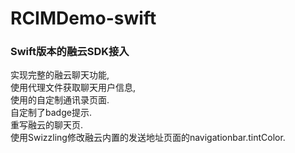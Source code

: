 # RCIMDemo-swift
<h3>Swift版本的融云SDK接入</h3>

实现完整的融云聊天功能,</br>
使用代理文件获取聊天用户信息,</br>
使用的自定制通讯录页面.</br>
自定制了badge提示.</br>
重写融云的聊天页.</br>
使用Swizzling修改融云内置的发送地址页面的navigationbar.tintColor.</br>


